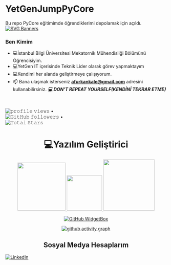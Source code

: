 # YetGenJumpPyCore
Bu repo PyCore eğitimimde öğrendiklerimi depolamak için açıldı. 
[![SVG Banners](https://svg-banners.vercel.app/api?type=origin&text1=Merhaba%20👋%20Ben%20Abdullah%20FurkanKale&width=1200&height=300)](https://github.com/Akshay090/svg-banners)



### Ben Kimim
- :computer:İstanbul Bilgi Üniversitesi Mekatornik Mühendisliği Bölümünü Öğrencisiyim.
- :computer:YetGen IT içerisinde Teknik Lider olarak görev yapmaktayım 
- :computer:Kendimi her alanda geliştirmeye çalışıyorum. 
- 📫 Bana ulaşmak isterseniz **afurkankale@gmail.com** adresini kullanabilirsiniz. 
***:computer:	DON'T REPEAT YOURSELF(KENDİNİ TEKRAR ETME)***
<br>
<p align="center">

  <img src= "https://gpvc.arturio.dev/afurkan00" alt="𝚙𝚛𝚘𝚏𝚒𝚕𝚎 𝚟𝚒𝚎𝚠𝚜"> •  
  <img alt="𝙶𝚒𝚝𝙷𝚞𝚋 𝚏𝚘𝚕𝚕𝚘𝚠𝚎𝚛𝚜" src="https://img.shields.io/github/followers/afurkan00?label=Followers&style=social"> •   
  <img src="https://img.shields.io/github/stars/afurkan00?label=Stars" alt="𝚃𝚘𝚝𝚊𝚕 𝚂𝚝𝚊𝚛𝚜">
</p>

<h1 align="center"> 💻Yazılım Geliştirici</h1>
<p align="center">
<a href="https://github.com/afurkan00">
<img height="150em" src="https://github-readme-stats.vercel.app/api?username=afurkan00&show_icons=true&theme=react&include_all_commits=true&count_private=true"/> 
 <img height="110em" src="https://user-images.githubusercontent.com/74311713/129813126-5c620ff2-cc3b-47a2-b419-974708ceb5fe.png"/>
<img height="160em" src="https://github-readme-stats.vercel.app/api/top-langs/?username=afurkan00&layout=compact&langs_count=16&theme=react"/>
 </div>
</p>
<div align = "center">
 
[![GitHub WidgetBox](https://github-widgetbox.vercel.app/api/profile?username=afurkan00&data=followers,repositories,stars,commits&theme=nautilus)](https://github.com/Jurredr/github-widgetbox)
 
 [![ github activity graph](https://github-readme-activity-graph.cyclic.app/graph?username=afurkan00&theme=dracula)](https://github.com/ashutosh00710/github-readme-activity-graph)
</div>




 <h2 align="center">Sosyal Medya Hesaplarım </h2>

[![LinkedIn](https://img.shields.io/badge/linkedin-%230077B5.svg?style=for-the-badge&logo=linkedin&logoColor=white)](https://www.linkedin.com/in/a-furkan-kale/)
